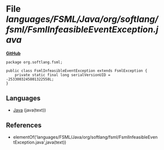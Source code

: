 # File _languages/FSML/Java/org/softlang/fsml/FsmlInfeasibleEventException.java_
**[GitHub](https://github.com/softlang/yas/blob/master/languages/FSML/Java/org/softlang/fsml/FsmlInfeasibleEventException.java)**
```
package org.softlang.fsml;

public class FsmlInfeasibleEventException extends FsmlException {
	private static final long serialVersionUID = -2533003245801322558L;
}
```

## Languages
* [Java](../languages/Java.md) (java(text))

## References
* elementOf('languages/FSML/Java/org/softlang/fsml/FsmlInfeasibleEventException.java',java(text))
